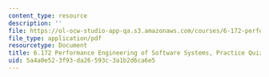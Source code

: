 ```yaml
---
content_type: resource
description: ''
file: https://ol-ocw-studio-app-qa.s3.amazonaws.com/courses/6-172-performance-engineering-of-software-systems-fall-2018/5a4a0e523f93da26593c3a1b2d6ca6e5_MIT6_172F18_practicequiz1answers.pdf
file_type: application/pdf
resourcetype: Document
title: 6.172 Performance Engineering of Software Systems, Practice Quiz 1 Solutions
uid: 5a4a0e52-3f93-da26-593c-3a1b2d6ca6e5
---
```


